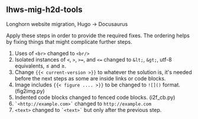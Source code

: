 ## lhws-mig-h2d-tools

Longhorn website migration, Hugo -> Docusaurus


Apply these steps in order to provide the required fixes. The ordering helps by fixing things that might complicate further steps.

1. Uses of `<br>` changed to `<br/>`
1. Isolated instances of `<`, `>`, `>=`, and `<=` changed to `&lt;`, `&gt;`, utf-8 equivalents, ≤ and ≥.
1. Change `{{< current-version >}}` to whatever the solution is, it's needed before the next steps as some are inside links or code blocks.
1. Image includes `{{< figure .... >}}` to be changed to `![]()` format. (fig2img.py)
1. Indented code blocks changed to fenced code blocks. (i2f_cb.py)
1. `` `<http://example.com>` `` changed to `http://example.com`
1. `<text>` changed to `` `<text>` `` but only after the previous step.
